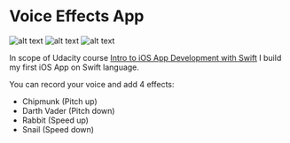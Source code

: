 # Voice Effects App

![alt text](https://github.com/AndreyAzimov/Voice-Efffects-App/blob/master/record-controller.png "")
![alt text](https://github.com/AndreyAzimov/Voice-Efffects-App/blob/master/record-controller-recording.png "")
![alt text](https://github.com/AndreyAzimov/Voice-Efffects-App/blob/master/effects.png "")


In scope of Udacity course [Intro to iOS App Development with Swift][udacity] I build my first iOS App on Swift language.

You can record your voice and add 4 effects:
- Chipmunk (Pitch up)
- Darth Vader (Pitch down)
- Rabbit (Speed up)
- Snail (Speed down)

  
[udacity]: <https://www.udacity.com/course/intro-to-ios-app-development-with-swift--ud585>




